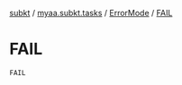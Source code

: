[subkt](../../index.md) / [myaa.subkt.tasks](../index.md) / [ErrorMode](index.md) / [FAIL](./-f-a-i-l.md)

# FAIL

`FAIL`